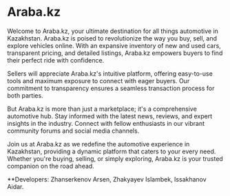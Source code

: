 # Araba.kz

Welcome to Araba.kz, your ultimate destination for all things automotive in Kazakhstan. Araba.kz is poised to revolutionize the way you buy, sell, and explore vehicles online. With an expansive inventory of new and used cars, transparent pricing, and detailed listings, Araba.kz empowers buyers to find their perfect ride with confidence.

Sellers will appreciate Araba.kz's intuitive platform, offering easy-to-use tools and maximum exposure to connect with eager buyers. Our commitment to transparency ensures a seamless transaction process for both parties.

But Araba.kz is more than just a marketplace; it's a comprehensive automotive hub. Stay informed with the latest news, reviews, and expert insights in the industry. Connect with fellow enthusiasts in our vibrant community forums and social media channels.

Join us at Araba.kz as we redefine the automotive experience in Kazakhstan, providing a dynamic platform that caters to your every need. Whether you're buying, selling, or simply exploring, Araba.kz is your trusted companion on the road ahead.

**Developers: 
Zhanserkenov Arsen, Zhakyayev Islambek, Issakhanov Aidar.
